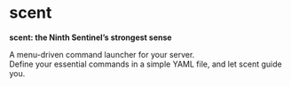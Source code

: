 # scent

**scent: the Ninth Sentinel’s strongest sense**

A menu-driven command launcher for your server.  
Define your essential commands in a simple YAML file, and let scent guide you.

